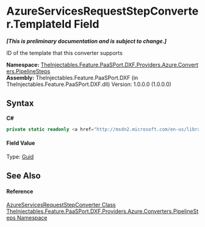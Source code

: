 # AzureServicesRequestStepConverter.TemplateId Field
 _**\[This is preliminary documentation and is subject to change.\]**_

ID of the template that this converter supports

**Namespace:**&nbsp;<a href="e5f6a33e-cf3a-aa84-8c0f-6d7a1a041f68">TheInjectables.Feature.PaaSPort.DXF.Providers.Azure.Converters.PipelineSteps</a><br />**Assembly:**&nbsp;TheInjectables.Feature.PaaSPort.DXF (in TheInjectables.Feature.PaaSPort.DXF.dll) Version: 1.0.0.0 (1.0.0.0)

## Syntax

**C#**<br />
``` C#
private static readonly <a href="http://msdn2.microsoft.com/en-us/library/cey1zx63" target="_blank">Guid</a> TemplateId
```


#### Field Value
Type: <a href="http://msdn2.microsoft.com/en-us/library/cey1zx63" target="_blank">Guid</a>

## See Also


#### Reference
<a href="7668002e-1c32-43a5-c651-c68473abdaa0">AzureServicesRequestStepConverter Class</a><br /><a href="e5f6a33e-cf3a-aa84-8c0f-6d7a1a041f68">TheInjectables.Feature.PaaSPort.DXF.Providers.Azure.Converters.PipelineSteps Namespace</a><br />